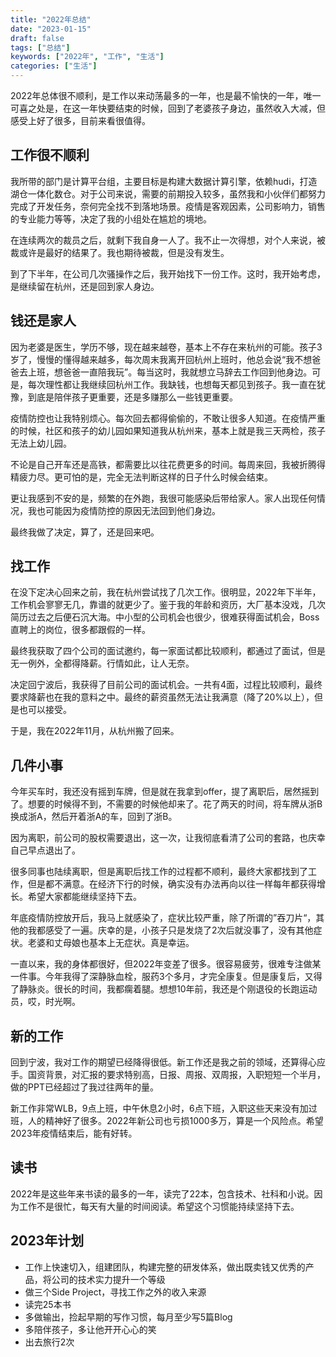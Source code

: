 ```yaml
---
title: "2022年总结"
date: "2023-01-15"
draft: false
tags: ["总结"]
keywords: ["2022年", "工作", "生活"]
categories: ["生活"]
---
```


2022年总体很不顺利，是工作以来动荡最多的一年，也是最不愉快的一年，唯一可喜之处是，在这一年快要结束的时候，回到了老婆孩子身边，虽然收入大减，但感受上好了很多，目前来看很值得。

## 工作很不顺利

我所带的部门是计算平台组，主要目标是构建大数据计算引擎，依赖hudi，打造湖仓一体化数仓。对于公司来说，需要的前期投入较多，虽然我和小伙伴们都努力完成了开发任务，奈何完全找不到落地场景。疫情是客观因素，公司影响力，销售的专业能力等等，决定了我的小组处在尴尬的境地。

在连续两次的裁员之后，就剩下我自身一人了。我不止一次得想，对个人来说，被裁或许是最好的结果了。我也期待被裁，但是没有发生。

到了下半年，在公司几次骚操作之后，我开始找下一份工作。这时，我开始考虑，是继续留在杭州，还是回到家人身边。

## 钱还是家人

因为老婆是医生，学历不够，现在越来越卷，基本上不存在来杭州的可能。孩子3岁了，慢慢的懂得越来越多，每次周末我离开回杭州上班时，他总会说“我不想爸爸去上班，想爸爸一直陪我玩”。每当这时，我就想立马辞去工作回到他身边。可是，每次理性都让我继续回杭州工作。我缺钱，也想每天都见到孩子。我一直在犹豫，到底是陪伴孩子更重要，还是多赚那么一些钱更重要。

疫情防控也让我特别烦心。每次回去都得偷偷的，不敢让很多人知道。在疫情严重的时候，社区和孩子的幼儿园如果知道我从杭州来，基本上就是我三天两检，孩子无法上幼儿园。

不论是自己开车还是高铁，都需要比以往花费更多的时间。每周来回，我被折腾得精疲力尽。更可怕的是，完全无法判断这样的日子什么时候会结束。

更让我感到不安的是，频繁的在外跑，我很可能感染后带给家人。家人出现任何情况，我也可能因为疫情防控的原因无法回到他们身边。

最终我做了决定，算了，还是回来吧。

## 找工作

在没下定决心回来之前，我在杭州尝试找了几次工作。很明显，2022年下半年，工作机会寥寥无几，靠谱的就更少了。鉴于我的年龄和资历，大厂基本没戏，几次简历过去之后便石沉大海。中小型的公司机会也很少，很难获得面试机会，Boss直聘上的岗位，很多都跟假的一样。

最终我获取了四个公司的面试邀约，每一家面试都比较顺利，都通过了面试，但是无一例外，全都得降薪。行情如此，让人无奈。

决定回宁波后，我获得了目前公司的面试机会。一共有4面，过程比较顺利，最终要求降薪也在我的意料之中。最终的薪资虽然无法让我满意（降了20%以上），但是也可以接受。

于是，我在2022年11月，从杭州搬了回来。

## 几件小事

今年买车时，我还没有摇到车牌，但是就在我拿到offer，提了离职后，居然摇到了。想要的时候得不到，不需要的时候他却来了。花了两天的时间，将车牌从浙B换成浙A，然后开着浙A的车，回到了浙B。

因为离职，前公司的股权需要退出，这一次，让我彻底看清了公司的套路，也庆幸自己早点退出了。

很多同事也陆续离职，但是离职后找工作的过程都不顺利，最终大家都找到了工作，但是都不满意。在经济下行的时候，确实没有办法再向以往一样每年都获得增长。希望大家都能继续坚持下去。

年底疫情防控放开后，我马上就感染了，症状比较严重，除了所谓的”吞刀片“，其他的我都感受了一遍。庆幸的是，小孩子只是发烧了2次后就没事了，没有其他症状。老婆和丈母娘也基本上无症状。真是幸运。

一直以来，我的身体都很好，但2022年变差了很多。很容易疲劳，很难专注做某一件事。今年我得了深静脉血栓，服药3个多月，才完全康复。但是康复后，又得了静脉炎。很长的时间，我都瘸着腿。想想10年前，我还是个刚退役的长跑运动员，哎，时光啊。

## 新的工作

回到宁波，我对工作的期望已经降得很低。新工作还是我之前的领域，还算得心应手。国资背景，对汇报的要求特别高，日报、周报、双周报，入职短短一个半月，做的PPT已经超过了我过往两年的量。

新工作非常WLB，9点上班，中午休息2小时，6点下班，入职这些天来没有加过班，人的精神好了很多。2022年新公司也亏损1000多万，算是一个风险点。希望2023年疫情结束后，能有好转。

## 读书

2022年是这些年来书读的最多的一年，读完了22本，包含技术、社科和小说。因为工作不是很忙，每天有大量的时间阅读。希望这个习惯能持续坚持下去。

## 2023年计划

- 工作上快速切入，组建团队，构建完整的研发体系，做出既卖钱又优秀的产品，将公司的技术实力提升一个等级
- 做三个Side Project，寻找工作之外的收入来源
- 读完25本书
- 多做输出，捡起早期的写作习惯，每月至少写5篇Blog
- 多陪伴孩子，多让他开开心心的笑
- 出去旅行2次



